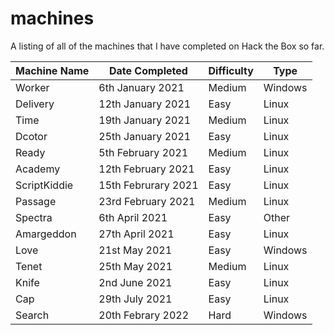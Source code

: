 # machines

A listing of all of the machines that I have completed on Hack the Box so far.

| Machine Name | Date Completed      | Difficulty | Type    |
| ------------ | ------------------- | ---------- | ------- |
| Worker       | 6th January 2021    | Medium     | Windows |
| Delivery     | 12th January 2021   | Easy       | Linux   |
| Time         | 19th January 2021   | Medium     | Linux   |
| Dcotor       | 25th January 2021   | Easy       | Linux   |
| Ready        | 5th February 2021   | Medium     | Linux   |
| Academy      | 12th February 2021  | Easy       | Linux   |
| ScriptKiddie | 15th Februrary 2021 | Easy       | Linux   |
| Passage      | 23rd February 2021  | Medium     | Linux   |
| Spectra      | 6th April 2021      | Easy       | Other   |
| Amargeddon   | 27th April 2021     | Easy       | Linux   |
| Love         | 21st May 2021       | Easy       | Windows |
| Tenet        | 25th May 2021       | Medium     | Linux   |
| Knife        | 2nd June 2021       | Easy       | Linux   |
| Cap          | 29th July 2021      | Easy       | Linux   |
| Search       | 20th Febrary 2022   | Hard       | Windows |
